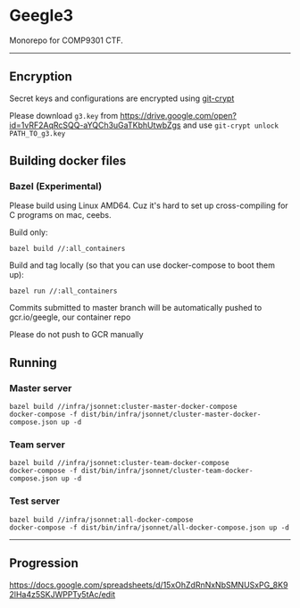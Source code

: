 # Geegle3

Monorepo for COMP9301 CTF.

---

## Encryption
Secret keys and configurations are encrypted using [git-crypt](https://github.com/AGWA/git-crypt)

Please download `g3.key` from https://drive.google.com/open?id=1vRF2AqRcSQQ-aYQCh3uGaTKbhUtwbZgs 
and use `git-crypt unlock PATH_TO_g3.key`

## Building docker files

### Bazel (Experimental)
Please build using Linux AMD64. Cuz it's hard to set up cross-compiling for C programs on mac, ceebs.

Build only:
```
bazel build //:all_containers
```

Build and tag locally (so that you can use docker-compose to boot them up):
```
bazel run //:all_containers
```

Commits submitted to master branch will be automatically pushed to gcr.io/geegle, our container repo

Please do not push to GCR manually

## Running 

### Master server
```
bazel build //infra/jsonnet:cluster-master-docker-compose
docker-compose -f dist/bin/infra/jsonnet/cluster-master-docker-compose.json up -d
```

### Team server
```
bazel build //infra/jsonnet:cluster-team-docker-compose
docker-compose -f dist/bin/infra/jsonnet/cluster-team-docker-compose.json up -d
```

### Test server
```
bazel build //infra/jsonnet:all-docker-compose
docker-compose -f dist/bin/infra/jsonnet/all-docker-compose.json up -d
```

---

## Progression
https://docs.google.com/spreadsheets/d/15xOhZdRnNxNbSMNUSxPG_8K92lHa4z5SKJWPPTy5tAc/edit
